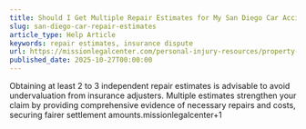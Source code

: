 ```yaml
---
title: Should I Get Multiple Repair Estimates for My San Diego Car Accident?
slug: san-diego-car-repair-estimates
article_type: Help Article
keywords: repair estimates, insurance dispute
url: https://missionlegalcenter.com/personal-injury-resources/property-damage/
published_date: 2025-10-27T00:00:00
---
```


Obtaining at least 2 to 3 independent repair estimates is advisable to avoid undervaluation from insurance adjusters. Multiple estimates strengthen your claim by providing comprehensive evidence of necessary repairs and costs, securing fairer settlement amounts.missionlegalcenter+1